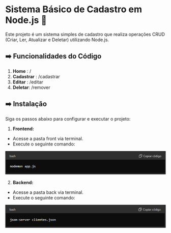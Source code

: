 # Sistema Básico de Cadastro em Node.js 🚀

Este projeto é um sistema simples de cadastro que realiza operações CRUD (Criar, Ler, Atualizar e Deletar) utilizando Node.js.

## ➡️ Funcionalidades do Código

1. **Home** :      /
2. **Cadastrar** : /cadastrar
3. **Editar** :    /editar
4. **Deletar**:    /remover


## ➡️ Instalação 

Siga os passos abaixo para configurar e executar o projeto:

1. **Frontend:**

- Acesse a pasta front via terminal.
- Execute o seguinte comando:

![alt text](image.png)


2. **Backend:**

- Acesse a pasta back via terminal.
- Execute o seguinte comando:

![alt text](image-1.png)


